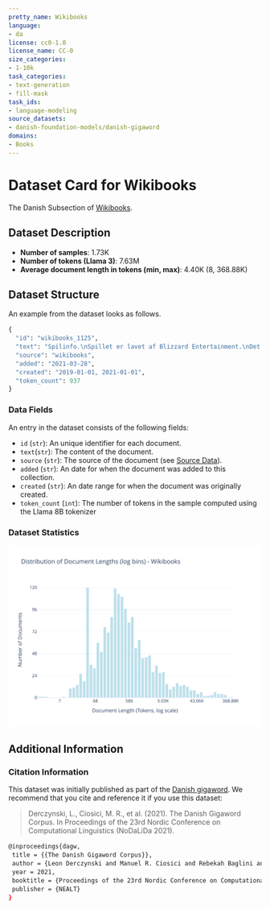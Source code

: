 ```yaml
---
pretty_name: Wikibooks
language:
- da
license: cc0-1.0
license_name: CC-0
size_categories:
- 1-10k
task_categories:
- text-generation
- fill-mask
task_ids:
- language-modeling
source_datasets:
- danish-foundation-models/danish-gigaword
domains:
- Books
---
```


# Dataset Card for Wikibooks

<!-- START-SHORT DESCRIPTION -->
The Danish Subsection of [Wikibooks](https://www.wikibooks.org).
<!-- END-SHORT DESCRIPTION -->


## Dataset Description


<!-- START-DESC-STATS -->
- **Number of samples**: 1.73K
- **Number of tokens (Llama 3)**: 7.63M
- **Average document length in tokens (min, max)**: 4.40K (8, 368.88K)
<!-- END-DESC-STATS -->



## Dataset Structure
An example from the dataset looks as follows.


<!-- START-SAMPLE -->
```py
{
  "id": "wikibooks_1125",
  "text": "Spilinfo.\nSpillet er lavet af Blizzard Entertainment.\nDet er efterfølgeren til Diablo 1, og der er k[...]",
  "source": "wikibooks",
  "added": "2021-03-28",
  "created": "2019-01-01, 2021-01-01",
  "token_count": 937
}
```

### Data Fields

An entry in the dataset consists of the following fields:

- `id` (`str`): An unique identifier for each document.
- `text`(`str`): The content of the document.
- `source` (`str`): The source of the document (see [Source Data](#source-data)).
- `added` (`str`): An date for when the document was added to this collection.
- `created` (`str`): An date range for when the document was originally created.
- `token_count` (`int`): The number of tokens in the sample computed using the Llama 8B tokenizer
<!-- END-SAMPLE -->


### Dataset Statistics

<!-- START-DATASET PLOTS -->
<p align="center">
<img src="./images/dist_document_length.svg" width="600" style="margin-right: 10px;" />
</p>
<!-- END-DATASET PLOTS -->


## Additional Information


### Citation Information

This dataset was initially published as part of the [Danish gigaword](https://huggingface.co/danish-foundation-models). We recommend that you cite and reference it if you use this dataset:

> Derczynski, L., Ciosici, M. R., et al. (2021). The Danish Gigaword Corpus. In Proceedings of the 23rd Nordic Conference on Computational Linguistics (NoDaLiDa 2021).

```bash
@inproceedings{dagw,
 title = {{The Danish Gigaword Corpus}},
 author = {Leon Derczynski and Manuel R. Ciosici and Rebekah Baglini and Morten H. Christiansen and Jacob Aarup Dalsgaard and Riccardo Fusaroli and Peter Juel Henrichsen and Rasmus Hvingelby and Andreas Kirkedal and Alex Speed Kjeldsen and Claus Ladefoged and Finn Årup Nielsen and Jens Madsen and Malte Lau Petersen and Jonathan Hvithamar Rystrøm and Daniel Varab},
 year = 2021,
 booktitle = {Proceedings of the 23rd Nordic Conference on Computational Linguistics},
 publisher = {NEALT}
}
```
